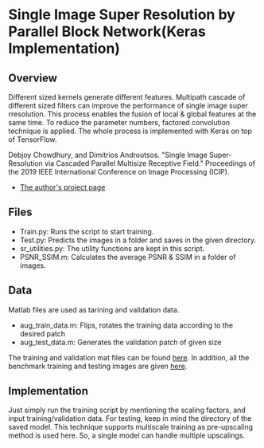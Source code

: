 # Single Image Super Resolution by Parallel Block Network(Keras Implementation)

## Overview

Different sized kernels generate different features. Multipath cascade of different sized filters can improve the performance of single image super rresolution. This process enables the fusion of local & global features at the same time. To reduce the parameter numbers, factored convolution technique is applied. The whole process is implemented with Keras on top of TensorFlow.

Debjoy Chowdhury, and  Dimitrios Androutsos. "Single Image Super-Resolution via Cascaded Parallel Multisize Receptive Field." Proceedings of the 2019 IEEE International Conference on Image Processing (ICIP).

* [The author's project page](https://ieeexplore.ieee.org/document/8803300)

## Files

* Train.py: Runs the script to start training.
* Test.py: Predicts the images in a folder and saves in the given directory.
* sr_utilities.py: The utility functions are kept in this script. 
* PSNR_SSIM.m: Calculates the average PSNR & SSIM in a folder of images.

## Data

Matlab files are used as tarining and validation data. 
* aug_train_data.m: Flips, rotates the training data according to the desired patch
* aug_test_data.m: Generates the validation patch of given size

The training and validation mat files can be found [here](https://drive.google.com/file/d/123sfKk2gTbTDY9j4kfUcZr0EQrvqJ0pm/view?usp=sharing).
In addition, all the benchmark training and testing images are given [here](https://drive.google.com/file/d/1ug-B6FPuWfFKLays91rGUBuyrc9tHJD6/view?usp=sharing).  

## Implementation

Just simply run the training script by mentioning the scaling factors, and input training/validation data. For testing, keep in mind the directory of the saved model. This technique supports multiscale training as pre-upscaling method is used here. So, a single model can handle multiple upscalings. 
